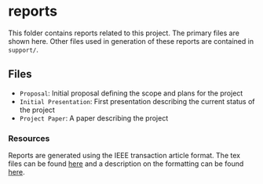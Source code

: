 # reports

This folder contains reports related to this project.
The primary files are shown here.
Other files used in generation of these reports are contained in `support/`.

## Files

* `Proposal`: Initial proposal defining the scope and plans for the project
* `Initial Presentation`: First presentation describing the current status of the project
* `Project Paper`: A paper describing the project

### Resources

Reports are generated using the IEEE transaction article format.
The tex files can be found [here](https://journals.ieeeauthorcenter.ieee.org/create-your-ieee-journal-article/authoring-tools-and-templates/ieee-article-templates/templates-for-transactions/) and
a description on the formatting can be found [here](https://ras.papercept.net/conferences/support/files/IEEEtran_HOWTO.pdf).
